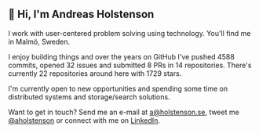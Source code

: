 ## 👋 Hi, I'm Andreas Holstenson

I work with user-centered problem solving using technology. You'll find me in 
Malmö, Sweden. 

I enjoy building things and over the years on GitHub I've pushed 4588
commits, opened 32 issues and submitted 8 PRs in 
14 repositories. There's currently 
22 repositories around here with 1729 stars.

I'm currently open to new opportunities and spending some time on distributed
systems and storage/search solutions.

Want to get in touch? Send me an e-mail at [a@holstenson.se](mailto:a@holstenson.se),
tweet me [@aholstenson](https://twitter.com/aholstenson) or connect with me on
[LinkedIn](http://se.linkedin.com/in/aholstenson).

